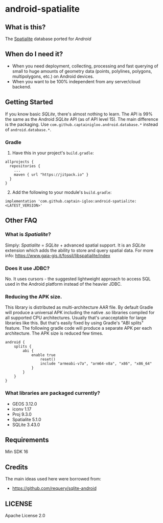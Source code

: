 # android-spatialite 

## What is this?
The [Spatialite](https://www.gaia-gis.it/gaia-sins/) database ported for *Android*

## When do I need it?
- When you need deployment, collecting, processing and fast querying of small to huge amounts of geometry data (points, polylines, polygons, multipolygons, etc.) on Android devices.
- When you want to be 100% independent from any server/cloud backend.

## Getting Started

If you know basic *SQLite*, there's almost nothing to learn. The API is 99% the same as the Android *SQLite* API (as of API level 15). The main difference is the packaging. Use `com.github.captainigloo.android.database.*` instead of `android.database.*`.

### Gradle
1) Have this in your project's `build.gradle`:

```
allprojects {
  repositories {
    ...
    maven { url "https://jitpack.io" }
  }
}
```

2) Add the following to your module's `build.gradle`:
```
implementation 'com.github.captain-igloo:android-spatialite:<LATEST_VERSION>'
```

## Other FAQ

### What is *Spatialite*?
Simply: *Spatialite* = *SQLite* + advanced spatial support.
It is an *SQLite* extension which adds the ability to store and query spatial data.  For more info: https://www.gaia-gis.it/fossil/libspatialite/index

### Does it use JDBC?
No. It uses cursors - the suggested lightweight approach to access SQL used in the Android platform instead of the heavier JDBC.

### Reducing the APK size. 

This library is distributed as multi-architecture AAR file. 
By default Gradle will produce a universal APK including the native .so libraries compiled for all supported CPU architectures. Usually that's unacceptable for large libraries like this.
But that's easily fixed by using Gradle's "ABI splits" feature. The following gradle code will produce a separate APK per each architecture. The APK size is reduced few times.
```
android {
    splits {
        abi {
            enable true
                reset()
                include "armeabi-v7a", "arm64-v8a", "x86", "x86_64"
            }
        }
    }
}
```

### What libraries are packaged currently?

- GEOS 3.12.0
- iconv 1.17
- Proj 9.3.0
- Spatialite 5.1.0
- SQLite 3.43.0

## Requirements
Min SDK 16

## Credits

The main ideas used here were borrowed from:
- https://github.com/requery/sqlite-android

## LICENSE
Apache License 2.0
